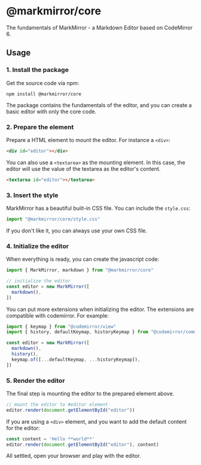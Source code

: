 # @markmirror/core

The fundamentals of MarkMirror - a Markdown Editor based on CodeMirror 6.

## Usage

### 1. Install the package

Get the source code via npm:

```shell
npm install @markmirror/core
```

The package contains the fundamentals of the editor, and you can create
a basic editor with only the core code.

### 2. Prepare the element

Prepare a HTML element to mount the editor. For instance a `<div>`:

```html
<div id="editor"></div>
```

You can also use a `<textarea>` as the mounting element. In this case,
the editor will use the value of the textarea as the editor's content.

```html
<textarea id="editor"></textarea>
```

### 3. Insert the style

MarkMirror has a beautiful built-in CSS file. You can include the `style.css`:

```javascript
import "@markmirror/core/style.css"
```

If you don't like it, you can always use your own CSS file.

### 4. Initialize the editor

When everything is ready, you can create the javascript code:

```javascript
import { MarkMirror, markdown } from "@markmirror/core"

// initialize the editor
const editor = new MarkMirror([
  markdown(),
])
```

You can put more extensions when initializing the editor. The extensions
are compatible with codemirror. For example:

```javascript
import { keymap } from "@codemirror/view"
import { history, defaultKeymap, historyKeymap } from "@codemirror/commands"

const editor = new MarkMirror([
  markdown(),
  history(),
  keymap.of([...defaultKeymap, ...historyKeymap]),
])
```

### 5. Render the editor

The final step is mounting the editor to the prepared element above.

```javascript
// mount the editor to #editor element
editor.render(document.getElementById("editor"))
```

If you are using a `<div>` element, and you want to add the default
content for the editor:

```javascript
const content = 'Hello **world**'
editor.render(document.getElementById("editor"), content)
```

All settled, open your browser and play with the editor.
